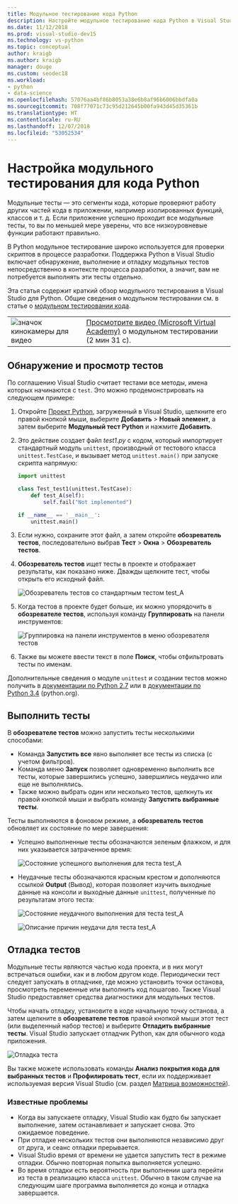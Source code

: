 ```yaml
---
title: Модульное тестирование кода Python
description: Настройте модульное тестирование кода Python в Visual Studio и воспользуйтесь всеми преимуществами функций обнаружения, выполнения и отладки тестов в обозревателе тестов.
ms.date: 11/12/2018
ms.prod: visual-studio-dev15
ms.technology: vs-python
ms.topic: conceptual
author: kraigb
ms.author: kraigb
manager: douge
ms.custom: seodec18
ms.workload:
- python
- data-science
ms.openlocfilehash: 57076aa4bf86b8053a38e6b8af96b6006bbdfa0a
ms.sourcegitcommit: 708f77071c73c95d212645b00fa943d45d35361b
ms.translationtype: HT
ms.contentlocale: ru-RU
ms.lasthandoff: 12/07/2018
ms.locfileid: "53052534"
---
```

# <a name="set-up-unit-testing-for-python-code"></a>Настройка модульного тестирования для кода Python

Модульные тесты — это сегменты кода, которые проверяют работу других частей кода в приложении, например изолированных функций, классов и т. д. Если приложение успешно проходит все модульные тесты, то вы по меньшей мере уверены, что все низкоуровневые функции работают правильно.

В Python модульное тестирование широко используется для проверки скриптов в процессе разработки. Поддержка Python в Visual Studio включает обнаружение, выполнение и отладку модульных тестов непосредственно в контексте процесса разработки, а значит, вам не потребуется выполнять эти тесты отдельно.

Эта статья содержит краткий обзор модульного тестирования в Visual Studio для Python. Общие сведения о модульном тестировании см. в статье о [модульном тестировании кода](../test/unit-test-your-code.md).

|   |   |
|---|---|
| ![значок кинокамеры для видео](../install/media/video-icon.png "Просмотреть видео") | [Просмотрите видео (Microsoft Virtual Academy)](https://mva.microsoft.com/en-US/training-courses-embed/python-tools-for-visual-studio-2017-18121/Video-Testing-Python-hb46k6LWE_405918567) о модульном тестировании (2 мин 31 с). |

## <a name="discover-and-view-tests"></a>Обнаружение и просмотр тестов

По соглашению Visual Studio считает тестами все методы, имена которых начинаются с `test`. Это можно продемонстрировать на следующем примере:

1. Откройте [Проект Python](managing-python-projects-in-visual-studio.md), загруженный в Visual Studio, щелкните его правой кнопкой мыши, выберите **Добавить** > **Новый элемент**, а затем выберите **Модульный тест Python** и нажмите **Добавить**.

1. Это действие создает файл *test1.py* с кодом, который импортирует стандартный модуль `unittest`, производный от тестового класса `unittest.TestCase`, и вызывает метод `unittest.main()` при запуске скрипта напрямую:

    ```python
    import unittest

    class Test_test1(unittest.TestCase):
        def test_A(self):
            self.fail("Not implemented")

    if __name__ == '__main__':
        unittest.main()
    ```

1. Если нужно, сохраните этот файл, а затем откройте **обозреватель тестов**, последовательно выбрав **Тест** > **Окна** > **Обозреватель тестов**.

1. **Обозреватель тестов** ищет тесты в проекте и отображает результаты, как показано ниже. Дважды щелкните тест, чтобы открыть его исходный файл.

    ![Обозреватель тестов со стандартным тестом test_A](media/unit-test-A.png)

1. Когда тестов в проекте будет больше, их можно упорядочить в **обозревателе тестов**, используя команду **Группировать** на панели инструментов:

    ![Группировка на панели инструментов в меню обозревателя тестов](media/unit-test-group-menu.png)

1. Также вы можете ввести текст в поле **Поиск**, чтобы отфильтровать тесты по именам.

Дополнительные сведения о модуле `unittest` и создании тестов можно получить в [документации по Python 2.7](https://docs.python.org/2/library/unittest.html) или в [документации по Python 3.4](https://docs.python.org/3/library/unittest.html) (python.org).

## <a name="run-tests"></a>Выполнить тесты

В **обозревателе тестов** можно запустить тесты несколькими способами:

- Команда **Запустить все** явно выполняет все тесты из списка (с учетом фильтров).
- Команда меню **Запуск** позволяет одновременно выполнить все тесты, которые завершились успешно, завершились неудачно или еще не выполнялись.
- Также можно выбрать один или несколько тестов, щелкнуть их правой кнопкой мыши и выбрать команду **Запустить выбранные тесты**.

Тесты выполняются в фоновом режиме, а **обозреватель тестов** обновляет их состояние по мере завершения:

- Успешно выполненные тесты обозначаются зеленым флажком, и для них указывается затраченное время:

    ![Состояние успешного выполнения для теста test_A](media/unit-test-A-pass.png)

- Неудачные тесты обозначаются красным крестом и дополняются ссылкой **Output** (Вывод), которая позволяет изучить выходные данные на консоли и выходные данные `unittest`, полученные по результатам этого теста:

    ![Состояние неудачного выполнения для теста test_A](media/unit-test-A-fail.png)

    ![Описание причин неудачи для теста test_A](media/unit-test-A-fail-reason.png)

## <a name="debug-tests"></a>Отладка тестов

Модульные тесты являются частью кода проекта, и в них могут встречаться ошибки, как и в любом другом коде. Периодически тест следует запускать в отладчике, где можно установить точки останова, просмотреть переменные или выполнить код пошагово. Также Visual Studio предоставляет средства диагностики для модульных тестов.

Чтобы начать отладку, установите в коде начальную точку останова, а затем щелкните в **обозревателе тестов** правой кнопкой мыши этот тест (или выделенный набор тестов) и выберите **Отладить выбранные тесты**. Visual Studio запускает отладчик Python, как для обычного кода приложения.

![Отладка теста](media/unit-test-debugging.png)

Вы также можете использовать команды **Анализ покрытия кода для выбранных тестов** и **Профилировать тест**, если их поддерживает используемая версия Visual Studio (см. раздел [Матрица возможностей](overview-of-python-tools-for-visual-studio.md#features-matrix)).

### <a name="known-issues"></a>Известные проблемы

- Когда вы запускаете отладку, Visual Studio как будто бы запускает выполнение, затем останавливает и запускает снова. Это ожидаемое поведение.
- При отладке нескольких тестов они выполняются независимо друг от друга, и сеанс отладки прерывается.
- Visual Studio время от времени не удается запустить тест в режиме отладки. Обычно повторная попытка выполняется успешно.
- Во время отладки есть вероятность при выполнении шага перейти из теста в реализацию класса `unittest`. Обычно в таком случае на следующим шаге программа выполняется до конца и отладка завершается.
